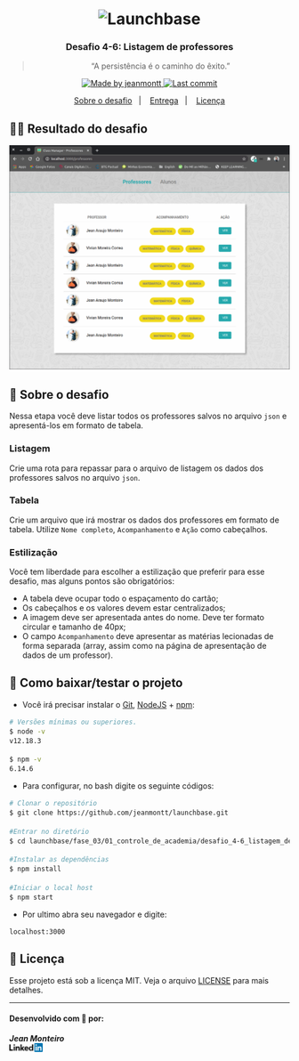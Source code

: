 <h1 align="center">
    <img alt="Launchbase" src="https://storage.googleapis.com/golden-wind/bootcamp-launchbase/logo.png" width="400px" />
</h1>

<h3 align="center">
  Desafio 4-6: Listagem de professores
</h3>

<blockquote align="center">“A persistência é o caminho do êxito.”</blockquote>

<p align="center">

  <a href="https://github.com/jeanmontt">
    <img alt="Made by jeanmontt" src="https://img.shields.io/badge/made%20by-jeanmontt-blue">
  </a>

  <a href="https://github.com/jeanmontt/launchbase/commits/master" >
    <img alt="Last commit" src="https://img.shields.io/github/last-commit/jeanmontt/launchbase">
  </a>

</p>

<p align="center">
  <a href="#rocket-sobre-o-desafio">Sobre o desafio</a>&nbsp;&nbsp;&nbsp;|&nbsp;&nbsp;&nbsp;
  <a href="#calendar-entrega">Entrega</a>&nbsp;&nbsp;&nbsp;|&nbsp;&nbsp;&nbsp;
  <a href="#memo-licença">Licença</a>
</p>

## 👨‍💻 Resultado do desafio

<img src="./public/assets/challenge_4-6.png" alt="Resultado do desafio">

## :rocket: Sobre o desafio

Nessa etapa você deve listar todos os professores salvos no arquivo `json` e apresentá-los em formato de tabela.

### Listagem

Crie uma rota para repassar para o arquivo de listagem os dados dos professores salvos no arquivo `json`.

### Tabela

Crie um arquivo que irá mostrar os dados dos professores em formato de tabela. Utilize `Nome completo`, `Acompanhamento` e `Ação` como cabeçalhos.

### Estilização

Você tem liberdade para escolher a estilização que preferir para esse desafio, mas alguns pontos são obrigatórios:

- A tabela deve ocupar todo o espaçamento do cartão;
- Os cabeçalhos e os valores devem estar centralizados;
- A imagem deve ser apresentada antes do nome. Deve ter formato circular e tamanho de 40px;
- O campo `Acompanhamento` deve apresentar as matérias lecionadas de forma separada (array, assim como na página de apresentação de dados de um professor).

## 💾️ Como baixar/testar o projeto

- Você irá precisar instalar o [Git](https://git-scm.com/), [NodeJS](https://nodejs.org/pt-br/download/) + [npm](https://www.npmjs.com/get-npm):

```bash
# Versões mínimas ou superiores.
$ node -v
v12.18.3

$ npm -v
6.14.6
```

- Para configurar, no bash digite os seguinte códigos:

```bash
# Clonar o repositório
$ git clone https://github.com/jeanmontt/launchbase.git

#Entrar no diretório
$ cd launchbase/fase_03/01_controle_de_academia/desafio_4-6_listagem_de_professores

#Instalar as dependências
$ npm install

#Iniciar o local host
$ npm start
```

- Por ultimo abra seu navegador e digite:

```
localhost:3000
```

## :memo: Licença

Esse projeto está sob a licença MIT. Veja o arquivo [LICENSE](../LICENSE) para mais detalhes.

---

#### Desenvolvido com 💙️ por:

***Jean Monteiro*** 
<br/> 
<a href="https://www.linkedin.com/in/jeanmont/">
<img src="https://raw.githubusercontent.com/jeanmontt/NLW-1.0/master/public/assets/linkedin.png">
</a>